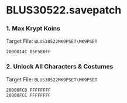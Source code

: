 # BLUS30522.savepatch

### 1. Max Krypt Koins

Target File: `BLUS30522MK9PSET\MK9PSET`

```
2000014C 05F5E0FF
```

### 2. Unlock All Characters & Costumes

Target File: `BLUS30522MK9PSET\MK9PSET`

```
20000FC8 FFFFFFFF
20000FCC FFFFFFFF
```

